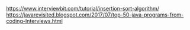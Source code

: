 https://www.interviewbit.com/tutorial/insertion-sort-algorithm/
https://javarevisited.blogspot.com/2017/07/top-50-java-programs-from-coding-Interviews.html
